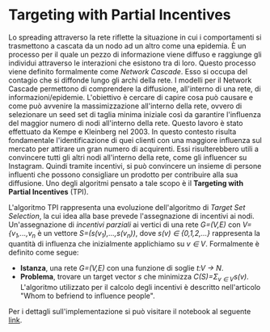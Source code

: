 # Targeting with Partial Incentives

Lo spreading attraverso la rete riflette la situazione in cui i comportamenti si trasmettono a cascata da un nodo ad un altro come una epidemia. È un processo per il quale un pezzo di informazione viene diffuso e raggiunge gli individui attraverso le interazioni che esistono tra di loro. Questo processo viene definito formalmente come *Network Cascade*. Esso si occupa del contagio che si diffonde lungo gli archi della rete. I modelli per il Network Cascade permettono di comprendere la diffusione, all'interno di una rete, di informazioni/epidemie. L'obiettivo è cercare di capire cosa può causare e come può avvenire la massimizzazione all'interno della rete, ovvero di selezionare un seed set di taglia minima iniziale così da garantire l'influenza del maggior numero di nodi all'interno della rete. Questo lavoro è stato effettuato da Kempe e Kleinberg nel 2003. 
In questo contesto risulta fondamentale l'identificazione di quei clienti con una maggiore influenza sul mercato per attirare un gran numero di acquirenti. Essi risulterebbero utili a convincere tutti gli altri nodi all'interno della rete, come gli influencer su Instagram. Quindi tramite incentivi, si può convincere un insieme di persone influenti che possono consigliare un prodotto per contribuire alla sua diffusione.
Uno degli algoritmi pensato a tale scopo è il **Targeting with Partial Incentives** (TPI).

L'algoritmo TPI rappresenta una evoluzione dell'algoritmo di *Target Set Selection*, la cui idea alla base prevede l'assegnazione di incentivi ai nodi. Un'assegnazione di *incentivi parziali* ai vertici di una rete *G=(V,E)* con *V={v<sub>1</sub>,...,v<sub>n</sub>* è un vettore *S=(s(v<sub>1</sub>),...,s(v<sub>n</sub>))*, dove *s(v) ∈ {0,1,2,...}* rappresenta la quantità di influenza che inizialmente applichiamo su *v ∈ V*.
Formalmente è definito come segue:
- **Istanza**, una rete *G=(V,E)* con una funzione di soglie *t:V → N*.
- **Problema**, trovare un target vector *s* che minimizza *C(S)=Σ<sub>v ∈ V</sub>s(v)*.
L'algoritmo utilizzato per il calcolo degli incentivi è descritto nell'articolo "Whom to befriend to influence people". 

Per i dettagli sull'implementazione si può visitare il notebook al seguente <a href="https://github.com/fscavone1/TPI-Algorithm/blob/master/documentation.ipynb">link</a>.
